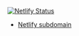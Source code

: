 [![Netlify Status](https://api.netlify.com/api/v1/badges/36cd1053-20d7-471e-9e66-7b88483a81b2/deploy-status)](https://app.netlify.com/sites/youthful-yonath-263ef5/deploys)

- [Netlify subdomain](https://genomenet.netlify.app)
